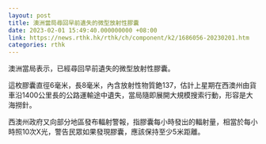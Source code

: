 ```yaml
---
layout: post
title: 澳洲當局尋回早前遺失的微型放射性膠囊
date: 2023-02-01 15:49:40.000000000 +08:00
link: https://news.rthk.hk/rthk/ch/component/k2/1686056-20230201.htm
categories: rthk
---
```


澳洲當局表示，已經尋回早前遺失的微型放射性膠囊。

這枚膠囊直徑6毫米，長8毫米，內含放射性物質銫137，估計上星期在西澳州由貨車沿1400公里長的公路運輸途中遺失，當局隨即展開大規模搜索行動，形容是大海撈針。

西澳州政府又向部分地區發布輻射警報，指膠囊每小時發出的輻射量，相當於每小時照10次X光，警告民眾如果發現膠囊，應該保持至少5米距離。
